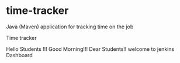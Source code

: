 # time-tracker
Java (Maven) application for tracking time on the job

Time tracker

Hello Students !!! Good Morning!!! Dear Students!! welcome to jenkins Dashboard
